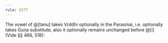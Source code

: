 ```yaml
---
rule: §577
---
```


The vowel of @[tanu] takes Vṛddhi optionally in the Parasmai, i.e. optionally takes Guṇa substitute, also it optionally remains unchanged before @[i] (Vide §§ 466, 518):